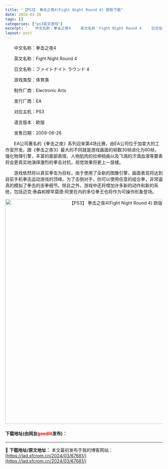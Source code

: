 ```yaml
---
title: "【PS3】 拳击之夜4(Fight Night Round 4) 欧版下载"
date: 2024-03-28
tags: []
categories: ["ps3英文游戏"]
excerpt: "　　中文名称：拳击之夜4 　　英文名称：Fight Night Round 4 　　日文名称：ファイトナイト ラウンド 4 　　游戏类型：体育类 　　制作厂商：Electronic Arts 　　发行厂商：EA 　　对应主机：PS3 　　语言版本：欧版 　　发售日期：2009-06-26 　　EA公&hellip;"
layout: post
---
```


 <p>　　中文名称：拳击之夜4</p> <p>　　英文名称：Fight Night Round 4</p> <p>　　日文名称：ファイトナイト ラウンド 4</p> <p>　　游戏类型：体育类</p> <p>　　制作厂商：Electronic Arts</p> <p>　　发行厂商：EA</p> <p>　　对应主机：PS3</p> <p>　　语言版本：欧版</p> <p>　　发售日期：2009-06-26</p> <p>　　EA公司著名的《拳击之夜》系列迎来第4场比赛，由EA公司位于加拿大的工作室开发。跟《拳击之夜3》最大的不同就是游戏画面的帧数30帧进化为60帧，强化物理引擎，丰富的面部表情、人物肌肉的拉伸扭曲以及飞溅的汗滴血液等要素将会更真实地演绎激烈的拳击对抗，视觉效果将更上一层楼。</p> <p>　　游戏依然将以真实拳击为目标，由于使用了全新的图像引擎，画面表现将达到目前手机拳击运动游戏的顶峰。为了击倒对手，你可以使用任意的组合拳，非常逼真的模拟了拳击的击拳细节。除此之外，游戏中还将增加许多新的动作和新的系统，包括迈克&middot;泰森和穆罕莫德&middot;阿里在内的多位拳王也将作为可操作形象登场。</p> <p align="center"><img align="" border="0" src="https://lad.sfcrom.cn/wp-content/uploads/2024/03/20240328_66051c5a70728.jpg" width="720" alt="【PS3】 拳击之夜4(Fight Night Round 4) 欧版下载" /></p> <p><h4>下载地址(由网友<font color="red">geedlit</font>发布)：</h4></p> 

---
📖 **下载地址/原文地址：** 本文最初发布于我的博客网站：[https://lad.sfcrom.cn/2024/03/67681/](https://lad.sfcrom.cn/2024/03/67681/)
